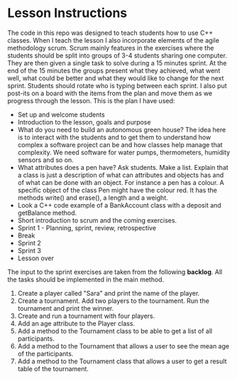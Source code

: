 # Lesson Instructions

The code in this repo was designed to teach students how to use C++ classes.
When I teach the lesson I also incorporate elements of the agile methodology
scrum. Scrum mainly features in the exercises where the students should be split into
groups of 3-4 students sharing one computer. They are then given a single task
to solve during a 15 minutes sprint. At the end of the 15 minutes the groups
present what they achieved, what went well, what could be better and what they
would like to change for the next sprint. Students should rotate who is typing
between each sprint. I also put post-its on a board with the items from the plan
and move them as we progress through the lesson. This is the plan I have used:
* Set up and welcome students
* Introduction to the lesson, goals and purpose
* What do you need to build an autonomous green house? The idea here is to interact with the students and to get them to understand how complex a software project can be and how classes help manage that complexity. We need software for water pumps, thermometers, humidity sensors and so on.
* What attributes does a pen have? Ask students. Make a list. Explain that a class is just a description of what can attributes and objects has and of what can be done with an object. For instance a pen has a colour. A specific object of the class Pen might have the colour red. It has the methods write() and erase(), a length and a weight.
* Look a C++ code example of a BankAccount class with a deposit and getBalance method.
* Short introduction to scrum and the coming exercises.
* Sprint 1 - Planning, sprint, review, retrospective
* Break
* Sprint 2
* Sprint 3
* Lesson over

The input to the sprint exercises are taken from the following **backlog**. All the
tasks should be implemented in the main method.

1. Create a player called "Sara" and print the name of the player.
2. Create a tournament. Add two players to the tournament. Run the tournament and print the winner.
3. Create and run a tournament with four players.
4. Add an age attribute to the Player class.
5. Add a method to the Tournament class to be able to get a list of all participants.
6. Add a method to the Tournament that allows a user to see the mean age of the participants.
7. Add a method to the Tournament class that allows a user to get a result table of the tournament.